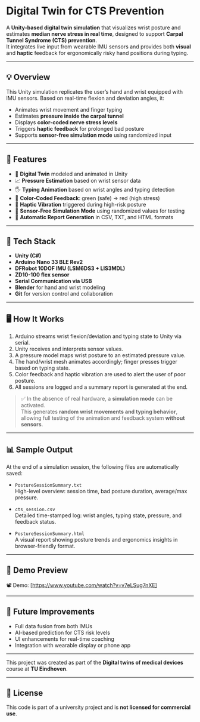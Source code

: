 # Digital Twin for CTS Prevention

A **Unity-based digital twin simulation** that visualizes wrist posture and estimates **median nerve stress in real time**, designed to support **Carpal Tunnel Syndrome (CTS) prevention**.  
It integrates live input from wearable IMU sensors and provides both **visual** and **haptic** feedback for ergonomically risky hand positions during typing.

---

## 💡 Overview

This Unity simulation replicates the user’s hand and wrist equipped with IMU sensors. Based on real-time flexion and deviation angles, it:

- Animates wrist movement and finger typing
- Estimates **pressure inside the carpal tunnel**
- Displays **color-coded nerve stress levels**
- Triggers **haptic feedback** for prolonged bad posture
- Supports **sensor-free simulation mode** using randomized input

---

## 🧩 Features

- 🧠 **Digital Twin** modeled and animated in Unity
- 📈 **Pressure Estimation** based on wrist sensor data
- 🖐️ **Typing Animation** based on wrist angles and typing detection
- 🌈 **Color-Coded Feedback**: green (safe) → red (high stress)
- 📳 **Haptic Vibration** triggered during high-risk posture
- 🔁 **Sensor-Free Simulation Mode** using randomized values for testing
- 📄 **Automatic Report Generation** in CSV, TXT, and HTML formats

---

## 🔧 Tech Stack

- **Unity (C#)**
- **Arduino Nano 33 BLE Rev2**
- **DFRobot 10DOF IMU (LSM6DS3 + LIS3MDL)**
- **ZD10-100 flex sensor**
- **Serial Communication via USB**
- **Blender** for hand and wrist modeling
- **Git** for version control and collaboration


---

## 🖥️ How It Works

1. Arduino streams wrist flexion/deviation and typing state to Unity via serial.
2. Unity receives and interprets sensor values.
3. A pressure model maps wrist posture to an estimated pressure value.
4. The hand/wrist mesh animates accordingly; finger presses trigger based on typing state.
5. Color feedback and haptic vibration are used to alert the user of poor posture.
6. All sessions are logged and a summary report is generated at the end.

> ✅ In the absence of real hardware, a **simulation mode** can be activated.  
> This generates **random wrist movements and typing behavior**, allowing full testing of the animation and feedback system **without sensors**.

---

## 📊 Sample Output

At the end of a simulation session, the following files are automatically saved:

- `PostureSessionSummary.txt`  
  High-level overview: session time, bad posture duration, average/max pressure.

- `cts_session.csv`  
  Detailed time-stamped log: wrist angles, typing state, pressure, and feedback status.

- `PostureSessionSummary.html`  
  A visual report showing posture trends and ergonomics insights in browser-friendly format.

---

## 🎥 Demo Preview

📽️ Demo: [https://www.youtube.com/watch?v=v7eLSug7nXE]  

---

## 🔮 Future Improvements

- Full data fusion from both IMUs
- AI-based prediction for CTS risk levels
- UI enhancements for real-time coaching
- Integration with wearable display or phone app

---

This project was created as part of the **Digital twins of medical devices** course at **TU Eindhoven**.

---

## 📜 License

This code is part of a university project and is **not licensed for commercial use**.


